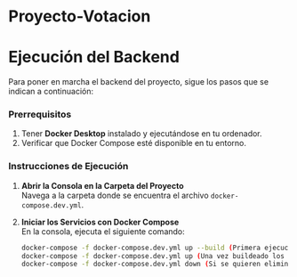 # Proyecto-Votacion

# Ejecución del Backend

Para poner en marcha el backend del proyecto, sigue los pasos que se indican a continuación:

### Prerrequisitos
1. Tener **Docker Desktop** instalado y ejecutándose en tu ordenador.
2. Verificar que Docker Compose esté disponible en tu entorno.

### Instrucciones de Ejecución

1. **Abrir la Consola en la Carpeta del Proyecto**  
   Navega a la carpeta donde se encuentra el archivo `docker-compose.dev.yml`.

2. **Iniciar los Servicios con Docker Compose**  
   En la consola, ejecuta el siguiente comando:

   ```bash
   docker-compose -f docker-compose.dev.yml up --build (Primera ejecucion)
   docker-compose -f docker-compose.dev.yml up (Una vez buildeado los dockers)
   docker-compose -f docker-compose.dev.yml down (Si se quieren eliminar los contenedores)

   

